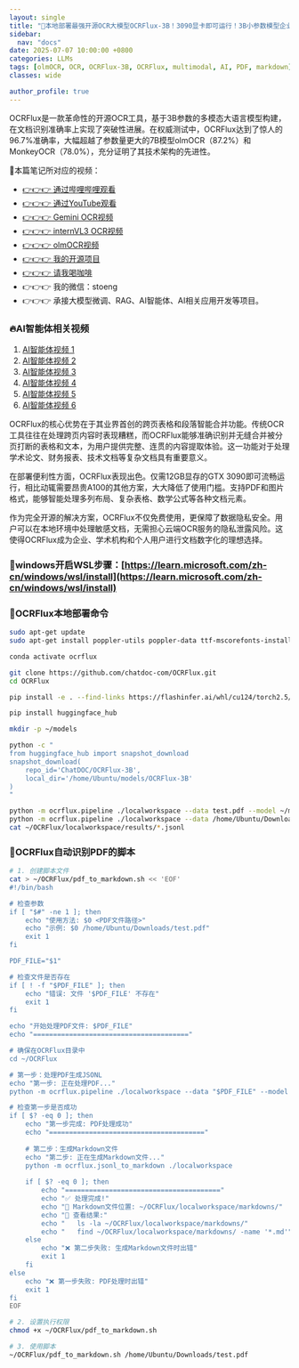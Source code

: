 ```yaml
---
layout: single  
title: "🚀本地部署最强开源OCR大模型OCRFlux-3B！3090显卡即可运行！3B小参数模型企业级OCR准确率惊人超越olmOCR！3分钟部署OCRFlux，一条命令将PDF转Markdown，准确率惊人！"  
sidebar:
  nav: "docs"
date: 2025-07-07 10:00:00 +0800  
categories: LLMs
tags: [olmOCR, OCR, OCRFlux-3B, OCRFlux, multimodal, AI, PDF, markdown]
classes: wide  

author_profile: true  
---
```


OCRFlux是一款革命性的开源OCR工具，基于3B参数的多模态大语言模型构建，在文档识别准确率上实现了突破性进展。在权威测试中，OCRFlux达到了惊人的96.7%准确率，大幅超越了参数量更大的7B模型olmOCR（87.2%）和MonkeyOCR（78.0%），充分证明了其技术架构的先进性。

🚀本篇笔记所对应的视频：
- [👉👉👉 通过哔哩哔哩观看](https://www.bilibili.com/video/BV1rh3DzWEVF/)
- [👉👉👉 通过YouTube观看](https://youtu.be/sec-BQYCsco)
- [👉👉👉 Gemini OCR视频](https://youtu.be/nb87POhO6aA)
- [👉👉👉 internVL3 OCR视频](https://youtu.be/_EqUR0dYGtE)
- [👉👉👉 olmOCR视频](https://youtu.be/XF3Q_ZjwfaI)
- [👉👉👉 我的开源项目](https://github.com/win4r/AISuperDomain)
- [👉👉👉 请我喝咖啡](https://ko-fi.com/aila)
- 👉👉👉 我的微信：stoeng
- 👉👉👉 承接大模型微调、RAG、AI智能体、AI相关应用开发等项目。

### 🔥AI智能体相关视频

1. [AI智能体视频 1](https://youtu.be/vYm0brFoMwA) 
2. [AI智能体视频 2](https://youtu.be/szTXELuaJos)  
3. [AI智能体视频 3](https://youtu.be/szTXELuaJos)  
4. [AI智能体视频 4](https://youtu.be/RxR3x_Uyq4c)  
5. [AI智能体视频 5](https://youtu.be/IrTEDPnEVvU)  
6. [AI智能体视频 6](https://youtu.be/q_IdxUGZsow)  


OCRFlux的核心优势在于其业界首创的跨页表格和段落智能合并功能。传统OCR工具往往在处理跨页内容时表现糟糕，而OCRFlux能够准确识别并无缝合并被分页打断的表格和文本，为用户提供完整、连贯的内容提取体验。这一功能对于处理学术论文、财务报表、技术文档等复杂文档具有重要意义。

在部署便利性方面，OCRFlux表现出色。仅需12GB显存的GTX 3090即可流畅运行，相比动辄需要昂贵A100的其他方案，大大降低了使用门槛。支持PDF和图片格式，能够智能处理多列布局、复杂表格、数学公式等各种文档元素。

作为完全开源的解决方案，OCRFlux不仅免费使用，更保障了数据隐私安全。用户可以在本地环境中处理敏感文档，无需担心云端OCR服务的隐私泄露风险。这使得OCRFlux成为企业、学术机构和个人用户进行文档数字化的理想选择。

### 🚀windows开启WSL步骤：[https://learn.microsoft.com/zh-cn/windows/wsl/install](https://learn.microsoft.com/zh-cn/windows/wsl/install)

### 🚀**OCRFlux**本地部署命令

```bash
sudo apt-get update
sudo apt-get install poppler-utils poppler-data ttf-mscorefonts-installer msttcorefonts fonts-crosextra-caladea fonts-crosextra-carlito gsfonts lcdf-typetools

conda activate ocrflux

git clone https://github.com/chatdoc-com/OCRFlux.git
cd OCRFlux

pip install -e . --find-links https://flashinfer.ai/whl/cu124/torch2.5/flashinfer/

pip install huggingface_hub

mkdir -p ~/models

python -c "
from huggingface_hub import snapshot_download
snapshot_download(
    repo_id='ChatDOC/OCRFlux-3B',
    local_dir='/home/Ubuntu/models/OCRFlux-3B'
)
"

python -m ocrflux.pipeline ./localworkspace --data test.pdf --model ~/models/OCRFlux-3B
python -m ocrflux.pipeline ./localworkspace --data /home/Ubuntu/Downloads/test.pdf --model ~/models/OCRFlux-3B
cat ~/OCRFlux/localworkspace/results/*.jsonl
```

### 🚀**OCRFlux自动识别PDF的**脚本

```bash
# 1. 创建脚本文件
cat > ~/OCRFlux/pdf_to_markdown.sh << 'EOF'
#!/bin/bash

# 检查参数
if [ "$#" -ne 1 ]; then
    echo "使用方法: $0 <PDF文件路径>"
    echo "示例: $0 /home/Ubuntu/Downloads/test.pdf"
    exit 1
fi

PDF_FILE="$1"

# 检查文件是否存在
if [ ! -f "$PDF_FILE" ]; then
    echo "错误: 文件 '$PDF_FILE' 不存在"
    exit 1
fi

echo "开始处理PDF文件: $PDF_FILE"
echo "======================================="

# 确保在OCRFlux目录中
cd ~/OCRFlux

# 第一步：处理PDF生成JSONL
echo "第一步: 正在处理PDF..."
python -m ocrflux.pipeline ./localworkspace --data "$PDF_FILE" --model ~/models/OCRFlux-3B

# 检查第一步是否成功
if [ $? -eq 0 ]; then
    echo "第一步完成: PDF处理成功"
    echo "======================================="
    
    # 第二步：生成Markdown文件
    echo "第二步: 正在生成Markdown文件..."
    python -m ocrflux.jsonl_to_markdown ./localworkspace
    
    if [ $? -eq 0 ]; then
        echo "======================================="
        echo "✅ 处理完成!"
        echo "📁 Markdown文件位置: ~/OCRFlux/localworkspace/markdowns/"
        echo "📄 查看结果:"
        echo "   ls -la ~/OCRFlux/localworkspace/markdowns/"
        echo "   find ~/OCRFlux/localworkspace/markdowns/ -name '*.md'"
    else
        echo "❌ 第二步失败: 生成Markdown文件时出错"
        exit 1
    fi
else
    echo "❌ 第一步失败: PDF处理时出错"
    exit 1
fi
EOF

# 2. 设置执行权限
chmod +x ~/OCRFlux/pdf_to_markdown.sh

# 3. 使用脚本
~/OCRFlux/pdf_to_markdown.sh /home/Ubuntu/Downloads/test.pdf
```